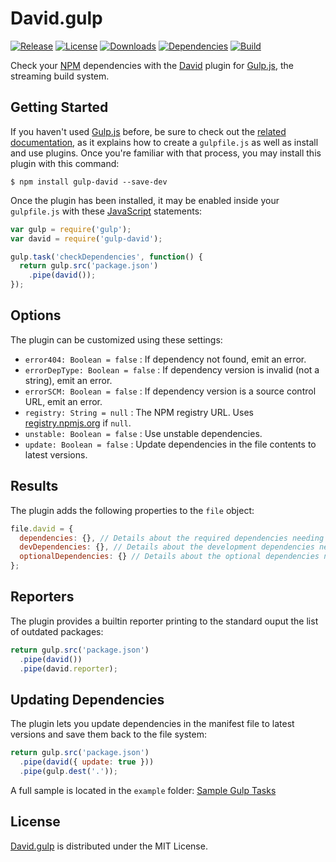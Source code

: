 # David.gulp
[![Release](http://img.shields.io/npm/v/gulp-david.svg?style=flat)](https://www.npmjs.com/package/gulp-david) [![License](http://img.shields.io/npm/l/gulp-david.svg?style=flat)](https://github.com/cedx/david.gulp/blob/master/LICENSE.txt) [![Downloads](http://img.shields.io/npm/dm/gulp-david.svg?style=flat)](https://www.npmjs.com/package/gulp-david) [![Dependencies](http://img.shields.io/david/cedx/david.gulp.svg?style=flat)](https://david-dm.org/cedx/david.gulp) [![Build](http://img.shields.io/travis/cedx/david.gulp.svg?style=flat)](https://travis-ci.org/cedx/david.gulp)

Check your [NPM](https://www.npmjs.com) dependencies with the [David](https://david-dm.org) plugin for [Gulp.js](http://gulpjs.com), the streaming build system.

## Getting Started
If you haven't used [Gulp.js](http://gulpjs.com) before, be sure to check out the [related documentation](https://github.com/gulpjs/gulp/blob/master/docs/README.md), as it explains how to create a `gulpfile.js` as well as install and use plugins. Once you're familiar with that process, you may install this plugin with this command:

```shell
$ npm install gulp-david --save-dev
```

Once the plugin has been installed, it may be enabled inside your `gulpfile.js` with these [JavaScript](https://developer.mozilla.org/en-US/docs/Web/JavaScript) statements:

```javascript
var gulp = require('gulp');
var david = require('gulp-david');

gulp.task('checkDependencies', function() {
  return gulp.src('package.json')
    .pipe(david());
});

```

## Options
The plugin can be customized using these settings:
- `error404: Boolean = false` : If dependency not found, emit an error.
- `errorDepType: Boolean = false` : If dependency version is invalid (not a string), emit an error.
- `errorSCM: Boolean = false` : If dependency version is a source control URL, emit an error.
- `registry: String = null` : The NPM registry URL. Uses [registry.npmjs.org](https://registry.npmjs.org) if `null`.
- `unstable: Boolean = false` : Use unstable dependencies.
- `update: Boolean = false` : Update dependencies in the file contents to latest versions.

## Results
The plugin adds the following properties to the `file` object:

```javascript
file.david = {
  dependencies: {}, // Details about the required dependencies needing an update.
  devDependencies: {}, // Details about the development dependencies needing an update.
  optionalDependencies: {} // Details about the optional dependencies needing an update.
};
```

## Reporters
The plugin provides a builtin reporter printing to the standard ouput the list of outdated packages:

```javascript
return gulp.src('package.json')
  .pipe(david())
  .pipe(david.reporter);
```

## Updating Dependencies
The plugin lets you update dependencies in the manifest file to latest versions and save them back to the file system:

```javascript
return gulp.src('package.json')
  .pipe(david({ update: true }))
  .pipe(gulp.dest('.'));
```

A full sample is located in the `example` folder:
[Sample Gulp Tasks](https://github.com/cedx/david.gulp/blob/master/example/gulpfile.js)

## License
[David.gulp](https://www.npmjs.com/package/gulp-david) is distributed under the MIT License.
